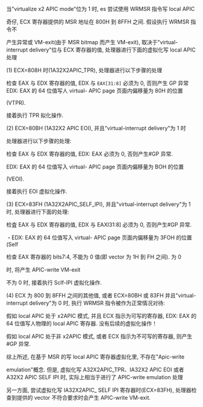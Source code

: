 
当"virtualize x2 APIC mode"位为 1 时, es 尝试使用 WRMSR 指令写 local APIC

奇仔, ECX 寄存器提供的 MSR 地址在 800H 到 8FFH 之间. 假设执行 WRMSR 指令不

产生异常或 VM-exit(由于 MSR bitmap 而产生 VM-exit), 取决于"virtual- interrupt  delivery"位与 ECX 寄存器的值, 处理器进行下面的虚拟化写 local APIC 处理

 (1) ECX=808H 时(1A32X2APIC_TPR), 处理器进行以下步骤的处理

检查 EAX 与 EDX 寄存器的值, EDX 与 `EAX[31:8]` 必须为 0, 否则产生 GP 异常 EDX: EAX 的 64 位值写人 virtual- APIC page 页面内偏移量为 80H 的位置

 (VTPR).

接着执行 TPR 拟化操作.

 (2) ECX=80BH (1A32X2 APIC EOI), 并且"virtual-interrupt delivery"为 1 时

处理器进行以下步骤的处理:

检查 EAX 与 EDX 寄存器的值, EDX: EAX 必须为 0, 否则产生#GP 异常.

EDX: EAX 的 64 位值写入 virtual- APIC page 页面内偏移量为 BOH 的位置

 (VEOI).

接着执行 EOI 虚拟化操作.

 (3) ECX=83FH (1A32X2APIC_SELF_IPI), 并且"virtual-interrupt delivery"为 1 时, 处理器进行下面的处理:

检査 EAX 与 EDX 寄存器的值, EDX 与 EAXI31:8] 必须为 0, 否则产生#GP 异常.

・EDX: EAX 的 64 位值写入 virtual- APIC page 页面内偏移量为 3FOH 的位置(Self

检查 EAX 寄存器的 bits7:4, 不能为 0 值(即 vector 为 1H 到 FH 之间). 为 0

时, 将产生 APIC-write VM-exit

不为 0 时, 接着执行 Sclf-IPI 虚拟化操作.

 (4) ECX 为 800 到 8FFH 之间的其他值, 或者 ECX=80BH 或 83FH 并且"virtual-interrupt delivery"为 0 时, 执行 WRMSR 指令被作为正常情况对待:

假如 local APIC 处于 x2APIC 模式, 并且 ECX 指示为可写的寄存器, EDX: EAX 的 64 位值写人物理的 local APIC 寄存器. 没有后续的虚拟化操作！

假如 local APIC 处于非 x2APIC 模式, 或者 ECX 指示为不可写的寄存器, 则产生 #GP 异常.

综上所述, 在基于 MSR 的写 local APIC 寄存器虚拟化里, 不存在"Apic-write

 emulation"概念. 但是, 虚拟化写 A32X2APIC_TPR、IA32X2 APIC EOI 或者 A32X2 APIC SELF IPI 时, 实际上相当于进行了 APIC-write emulation 处理

另一方面, 尝试虚拟化写 IA32X2APIC_ SELF IPI 寄存器时(ECX=83FH), 处理器检查到提供的 vector 不符合要求时会产生 APIC-write VM-exit.